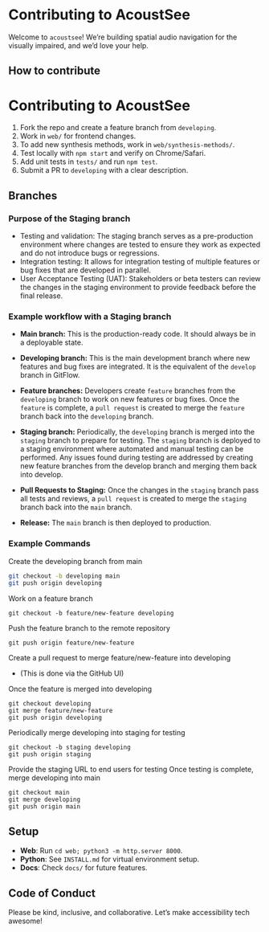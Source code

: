 # Contributing to AcoustSee
Welcome to `acoustsee`! We’re building spatial audio navigation for the visually impaired, and we’d love your help.

## How to contribute
# Contributing to AcoustSee
1. Fork the repo and create a feature branch from `developing`.
2. Work in `web/` for frontend changes.
3. To add new synthesis methods, work in `web/synthesis-methods/`.
4. Test locally with `npm start` and verify on Chrome/Safari.
5. Add unit tests in `tests/` and run `npm test`.
6. Submit a PR to `developing` with a clear description.

## Branches 

### Purpose of the Staging branch

- Testing and validation: The staging branch serves as a pre-production environment where changes are tested to ensure they work as expected and do not introduce bugs or regressions.
- Integration testing: It allows for integration testing of multiple features or bug fixes that are developed in parallel.
- User Acceptance Testing (UAT): Stakeholders or beta testers can review the changes in the staging environment to provide feedback before the final release.

### Example workflow with a Staging branch

- **Main branch:**
This is the production-ready code. It should always be in a deployable state.

- **Developing branch:**
This is the main development branch where new features and bug fixes are integrated. It is the equivalent of the `develop` branch in GitFlow.

- **Feature branches:**
Developers create `feature` branches from the `developing` branch to work on new features or bug fixes.
Once the `feature` is complete, a `pull request` is created to merge the `feature` branch back into the `developing` branch.

- **Staging branch:**
Periodically, the `developing` branch is merged into the `staging` branch to prepare for testing.
The `staging` branch is deployed to a staging environment where automated and manual testing can be performed.
Any issues found during testing are addressed by creating new feature branches from the develop branch and merging them back into develop.

- **Pull Requests to Staging:**
Once the changes in the `staging` branch pass all tests and reviews, a `pull request` is created to merge the `staging` branch back into the `main` branch.

- **Release:**
The `main` branch is then deployed to production.

### Example Commands

 Create the developing branch from main
```sh
git checkout -b developing main
git push origin developing
```
 Work on a feature branch
```
git checkout -b feature/new-feature developing
```

 Push the feature branch to the remote repository
```
git push origin feature/new-feature
```

 Create a pull request to merge feature/new-feature into developing
 - (This is done via the GitHub UI)

 Once the feature is merged into developing
```
git checkout developing
git merge feature/new-feature
git push origin developing
```

 Periodically merge developing into staging for testing
```
git checkout -b staging developing
git push origin staging
```

 Provide the staging URL to end users for testing
 Once testing is complete, merge developing into main

```
git checkout main
git merge developing
git push origin main
```

## Setup
- **Web**: Run `cd web; python3 -m http.server 8000`.
- **Python**: See `INSTALL.md` for virtual environment setup.
- **Docs**: Check `docs/` for future features.

## Code of Conduct
Please be kind, inclusive, and collaborative. Let’s make accessibility tech awesome!
